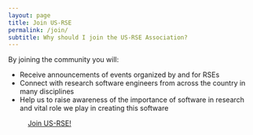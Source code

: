 ```yaml
---
layout: page
title: Join US-RSE
permalink: /join/
subtitle: Why should I join the US-RSE Association?
---
```


By joining the community you will:

* Receive announcements of events organized by and for RSEs
* Connect with research software engineers from across the country in many disciplines
* Help us to raise awareness of the importance of software in research and vital role we play in creating this software

<div class="get-started-wrap">
    <a class="btn btn-success btn-lg get-started-btn" href="https://forms.gle/CRsH7sKAk3UvZJfB9" target="_blank" style="margin:40px;">Join US-RSE!</a>
</div>


